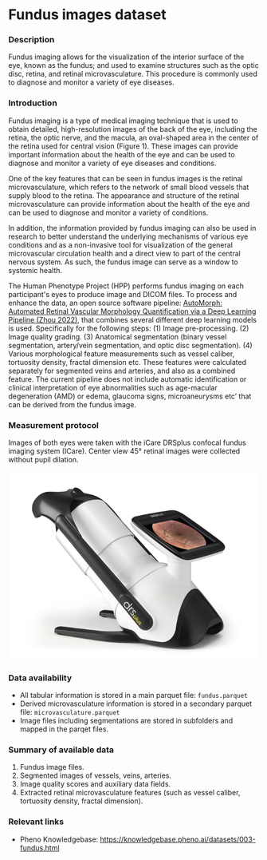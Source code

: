 # Fundus images dataset  

### Description

Fundus imaging allows for the visualization of the interior surface of the eye, known as the fundus; and used to examine structures such as the optic disc, retina, and retinal microvasculature. This procedure is commonly used to diagnose and monitor a variety of eye diseases.

### Introduction

Fundus imaging is a type of medical imaging technique that is used to obtain detailed, high-resolution images of the back of the eye, including the retina, the optic nerve, and the macula, an oval-shaped area in the center of the retina used for central vision (Figure 1). These images can provide important information about the health of the eye and can be used to diagnose and monitor a variety of eye diseases and conditions.

One of the key features that can be seen in fundus images is the retinal microvasculature, which refers to the network of small blood vessels that supply blood to the retina. The appearance and structure of the retinal microvasculature can provide information about the health of the eye and can be used to diagnose and monitor a variety of conditions.

In addition, the information provided by fundus imaging can also be used in research to better understand the underlying mechanisms of various eye conditions and as a non-invasive tool for visualization of the general microvascular circulation health and a direct view to part of the central nervous system. As such, the fundus image can serve as a window to systemic health. 

The Human Phenotype Project (HPP) performs fundus imaging on each participant's eyes to produce image and DICOM files. To process and enhance the data, an open source software pipeline: [AutoMorph: Automated Retinal Vascular Morphology Quantification via a Deep Learning Pipeline (Zhou 2022)](https://tvst.arvojournals.org/article.aspx?articleid=2783477), that combines several different deep learning models is used. Specifically for the following steps:
(1) Image pre-processing.
(2) Image quality grading.
(3) Anatomical segmentation (binary vessel segmentation, artery/vein segmentation, and optic disc segmentation).
(4) Various morphological feature measurements such as vessel caliber, tortuosity density, fractal dimension etc. These features were calculated separately for segmented veins and arteries, and also as a combined feature.
The current pipeline does not include automatic identification or clinical interpretation of eye abnormalities such as age-macular degeneration (AMD) or edema, glaucoma signs, microaneurysms etc’ that can be derived from the fundus image.

### Measurement protocol 
<!-- long measurment protocol for the data browser -->
Images of both eyes were taken with the iCare DRSplus confocal fundus imaging system (ICare). Center view 45° retinal images were collected without pupil dilation.  

![DRSplus confocal fundus imaging system](fundus_drs_plus.png)

### Data availability 
<!-- for the example notebooks -->
- All tabular information is stored in a main parquet file: `fundus.parquet`
- Derived microvasculature information is stored in a secondary parquet file: `microvasculature.parquet`
- Image files including segmentations are stored in subfolders and mapped in the parqet files.

### Summary of available data 
<!-- for the data browser -->
1. Fundus image files.
2. Segmented images of vessels, veins, arteries.
3. Image quality scores and auxiliary data fields.
4. Extracted retinal microvasculature features (such as vessel caliber, tortuosity density, fractal dimension).

### Relevant links

* Pheno Knowledgebase: https://knowledgebase.pheno.ai/datasets/003-fundus.html